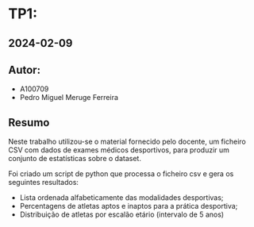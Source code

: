 # TP1: 
## 2024-02-09

## Autor:
- A100709
- Pedro Miguel Meruge Ferreira

## Resumo

Neste trabalho utilizou-se o material fornecido pelo docente, um ficheiro CSV com dados de exames médicos desportivos, para produzir um conjunto de estatísticas sobre o dataset.

Foi criado um script de python que processa o ficheiro csv e gera os seguintes resultados:
- Lista ordenada alfabeticamente das modalidades desportivas;
- Percentagens de atletas aptos e inaptos para a prática desportiva;
- Distribuição de atletas por escalão etário (intervalo de 5 anos)